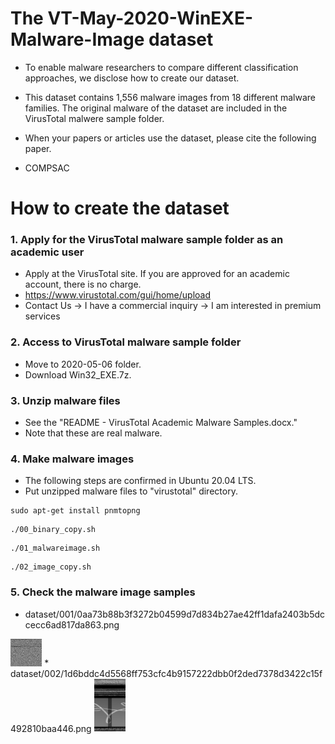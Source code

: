 # The VT-May-2020-WinEXE-Malware-Image dataset

* To enable malware researchers to compare different classification approaches, we disclose how to create our dataset.

* This dataset contains 1,556 malware images from 18 different malware families. The original malware of the dataset are included in the VirusTotal malwere sample folder. 

* When your papers or articles use the dataset, please cite the following paper.

* COMPSAC

# How to create the dataset
### 1. Apply for the VirusTotal malware sample folder as an academic user

* Apply at the VirusTotal site. If you are approved for an academic account, there is no charge.
* https://www.virustotal.com/gui/home/upload
* Contact Us -> I have a commercial inquiry -> I am interested in premium services

### 2. Access to VirusTotal malware sample folder 

* Move to 2020-05-06 folder.
* Download Win32_EXE.7z.

### 3. Unzip malware files
* See the "README - VirusTotal Academic Malware Samples.docx."
* Note that these are real malware.

### 4. Make malware images
* The following steps are confirmed in Ubuntu 20.04 LTS.
* Put unzipped malware files to "virustotal" directory.
```
sudo apt-get install pnmtopng
```
```
./00_binary_copy.sh
```
```
./01_malwareimage.sh
```
```
./02_image_copy.sh
```


### 5. Check the malware image samples
* dataset/001/0aa73b88b3f3272b04599d7d834b27ae42ff1dafa2403b5dccecc6ad817da863.png
<img src="./sample01.png" width=10%>
* dataset/002/1d6bddc4d5568ff753cfc4b9157222dbb0f2ded7378d3422c15f492810baa446.png
<img src="./sample02.png" width=10%>
